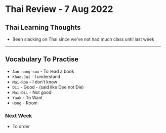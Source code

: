 # Thai Review - 7 Aug 2022

## Thai Learning Thoughts
- Been slacking on Thai since we've not had much class until last week

---

## Vocabulary To Practise
-   `Aan nang-suu` - To read a book 
-   `Khao-Jai` - I understand
-   `Mai-Roo` - I don’t know
-   `Dii` - Good - (said like Dee not Die)
-   `Mai-Dii` - Not good
-   `Yaak` - To Want
-   `Hong` - Room    


### Next Week
- To order